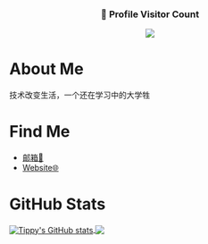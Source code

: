 <div align=center>
  <h3><b>📍 Profile Visitor Count</b></h3>
</div>

<p align="center" >   
  <img src="https://profile-counter.glitch.me/tippye/count.svg" />  
</p>

# **About Me**

技术改变生活，一个还在学习中的大学牲

# **Find Me**
- <a href="mailto:tippy_q@163.com">邮箱📧</a>
- [Website🌐](http://tippy.icu)

# **GitHub Stats**

<a href="https://github.com/tippye/github-readme-stats">
  <img align="center" src="https://github-readme-stats.vercel.app/api?username=Tippye&count_private=true&show_icons=true" alt="Tippy's GitHub stats" />
</a>

<a href="https://github.com/tippye/github-readme-stats">
  <img align="center" src="https://github-readme-stats.vercel.app/api/top-langs/?username=tippye&layout=compact" />
</a>
